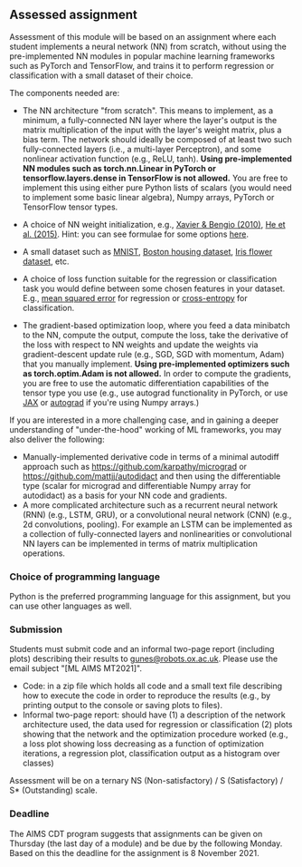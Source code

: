 ## Assessed assignment

Assessment of this module will be based on an assignment where each student implements a neural network (NN) from scratch, without using the pre-implemented NN modules in popular machine learning frameworks such as PyTorch and TensorFlow, and trains it to perform regression or classification with a small dataset of their choice.

The components needed are:

- The NN architecture "from scratch". This means to implement, as a minimum, a fully-connected NN layer where the layer's output is the matrix multiplication of the input with the layer's weight matrix, plus a bias term. The network should ideally be composed of at least two such fully-connected layers (i.e., a multi-layer Perceptron), and some nonlinear activation function (e.g., ReLU, tanh). **Using pre-implemented NN modules such as torch.nn.Linear in PyTorch or tensorflow.layers.dense in TensorFlow is not allowed.** You are free to implement this using either pure Python lists of scalars (you would need to implement some basic linear algebra), Numpy arrays, PyTorch or TensorFlow tensor types.

- A choice of NN weight initialization, e.g., [Xavier & Bengio (2010)](http://proceedings.mlr.press/v9/glorot10a/glorot10a.pdf), [He et al. (2015)](https://arxiv.org/abs/1502.01852). Hint: you can see formulae for some options [here](https://pytorch.org/docs/stable/nn.init.html).

- A small dataset such as [MNIST](http://yann.lecun.com/exdb/mnist/), [Boston housing dataset](https://www.kaggle.com/schirmerchad/bostonhoustingmlnd), [Iris flower dataset](https://www.kaggle.com/arshid/iris-flower-dataset), etc.

- A choice of loss function suitable for the regression or classification task you would define between some chosen features in your dataset. E.g., [mean squared error](https://en.wikipedia.org/wiki/Mean_squared_error) for regression or [cross-entropy](https://en.wikipedia.org/wiki/Cross_entropy) for classification.

- The gradient-based optimization loop, where you feed a data minibatch to the NN, compute the output, compute the loss, take the derivative of the loss with respect to NN weights and update the weights via gradient-descent update rule (e.g., SGD, SGD with momentum, Adam) that you manually implement. **Using pre-implemented optimizers such as torch.optim.Adam is not allowed.** In order to compute the gradients, you are free to use the automatic differentiation capabilities of the tensor type you use (e.g., use autograd functionality in PyTorch, or use [JAX](https://jax.readthedocs.io/en/latest/notebooks/quickstart.html) or [autograd](https://github.com/HIPS/autograd) if you're using Numpy arrays.)

If you are interested in a more challenging case, and in gaining a deeper understanding of "under-the-hood" working of ML frameworks, you may also deliver the following:

- Manually-implemented derivative code in terms of a minimal autodiff approach such as https://github.com/karpathy/micrograd or https://github.com/mattjj/autodidact and then using the differentiable type (scalar for micrograd and differentiable Numpy array for autodidact) as a basis for your NN code and gradients.
- A more complicated architecture such as a recurrent neural network (RNN) (e.g., LSTM, GRU), or a convolutional neural network (CNN) (e.g., 2d convolutions, pooling). For example an LSTM can be implemented as a collection of fully-connected layers and nonlinearities or convolutional NN layers can be implemented in terms of matrix multiplication operations.

### Choice of programming language

Python is the preferred programming language for this assignment, but you can use other languages as well.

### Submission
Students must submit code and an informal two-page report (including plots) describing their results to gunes@robots.ox.ac.uk. Please use the email subject "[ML AIMS MT2021]".

- Code: in a zip file which holds all code and a small text file describing how to execute the code in order to reproduce the results (e.g., by printing output to the console or saving plots to files).
- Informal two-page report: should have (1) a description of the network architecture used, the data used for regression or classification (2) plots showing that the network and the optimization procedure worked (e.g., a loss plot showing loss decreasing as a function of optimization iterations, a regression plot, classification output as a histogram over classes)

Assessment will be on a ternary NS (Non-satisfactory) / S (Satisfactory) / S* (Outstanding) scale.

### Deadline
The AIMS CDT program suggests that assignments can be given on Thursday (the last day of a module) and be due by the following Monday. Based on this the deadline for the assignment is 8 November 2021.
